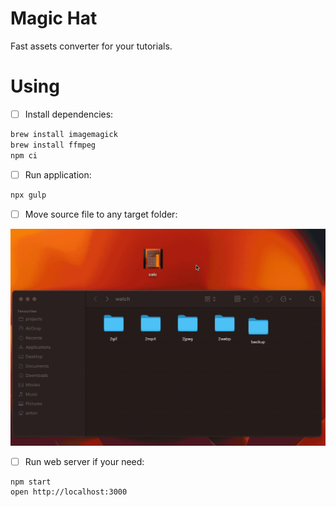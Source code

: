 # Magic Hat

Fast assets converter for your tutorials.


# Using

- [ ] Install dependencies:

```bash
brew install imagemagick
brew install ffmpeg
npm ci
```

- [ ] Run application:

```bash
npx gulp
```

- [ ] Move source file to any target folder:

<img title="How to use magic hat" src="howto.gif">

- [ ] Run web server if your need:

```bash
npm start
open http://localhost:3000
```